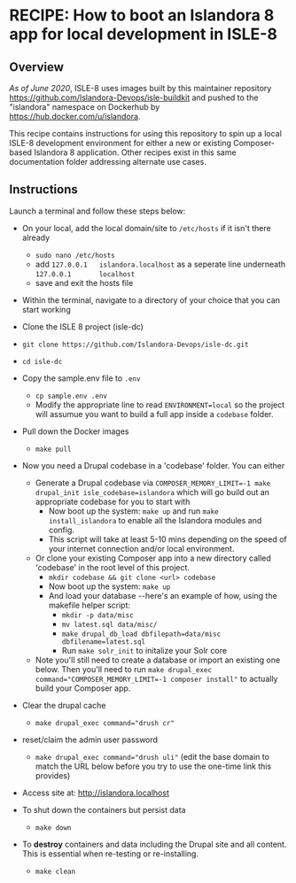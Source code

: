 # RECIPE: How to boot an Islandora 8 app for local development in ISLE-8

## Overview

_As of June 2020_, ISLE-8 uses images built by this maintainer repository https://github.com/Islandora-Devops/isle-buildkit and pushed to the "islandora" namespace on Dockerhub by https://hub.docker.com/u/islandora. 

This recipe contains instructions for using this repository to spin up a local ISLE-8 development environment for either a new or existing Composer-based Islandora 8 application. Other recipes exist in this same documentation folder addressing  alternate use cases.

## Instructions

Launch a terminal and follow these steps below:

* On your local, add the local domain/site to `/etc/hosts` if it isn't there already
  * `sudo nano /etc/hosts`
  * add `127.0.0.1   islandora.localhost` as a seperate line underneath `127.0.0.1       localhost`
  * save and exit the hosts file

* Within the terminal, navigate to a directory of your choice that you can start working

* Clone the ISLE 8 project (isle-dc)
* `git clone https://github.com/Islandora-Devops/isle-dc.git`

* `cd isle-dc`

* Copy the sample.env file to `.env` 
  * `cp sample.env .env`
  * Modify the appropriate line to read `ENVIRONMENT=local` so the project will assumue you want to build a full app inside a `codebase` folder.

* Pull down the Docker images
  * `make pull`

* Now you need a Drupal codebase in a 'codebase' folder. You can either
  * Generate a Drupal codebase via `COMPOSER_MEMORY_LIMIT=-1 make drupal_init isle_codebase=islandora` which will go build out an appropriate codebase for you to start with
    * Now boot up the system: `make up` and run `make install_islandora` to enable all the Islandora modules and config.
    * This script will take at least 5-10 mins depending on the speed of your internet connection and/or local environment.
  * Or clone your existing Composer app into a new directory called 'codebase' in the root level of this project. 
    * `mkdir codebase && git clone <url> codebase`
    * Now boot up the system: `make up`
    * And load your database --here's an example of how, using the makefile helper script:
      * `mkdir -p data/misc`
      * `mv latest.sql data/misc/`
      * `make drupal_db_load dbfilepath=data/misc dbfilename=latest.sql`
      * Run `make solr_init` to initalize your Solr core
  * Note you'll still need to create a database or import an existing one below. Then you'll need to run `make drupal_exec command="COMPOSER_MEMORY_LIMIT=-1 composer install"` to actually build your Composer app.

* Clear the drupal cache
  * `make drupal_exec command="drush cr"`
* reset/claim the admin user password
  * `make drupal_exec command="drush uli"` (edit the base domain to match the URL below before you try to use the one-time link this provides)

* Access site at: http://islandora.localhost

* To shut down the containers but persist data
  * `make down`

* To **destroy** containers and data including the Drupal site and all content. This is essential when re-testing or re-installing.
  * `make clean`
